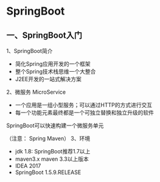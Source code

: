# SpringBoot

## 一、SpringBoot入门
1、SpringBoot简介
* 简化Spring应用开发的一个框架
* 整个Spring技术栈思维一个大整合
* J2EE开发的一站式解决方案

2、微服务 MicroService
* 一个应用是一组小型服务；可以通过HTTP的方式进行交互
* 每一个功能元素最终都是一个可独立替换和独立升级的软件

SpringBoot可以快速构建一个微服务单元

（注意： Spring  Maven）
3、环境
- jdk 1.8: SpringBoot推荐1.7以上
- maven3.x maven 3.3以上版本
- IDEA 2017
- SpringBoot 1.5.9.RELEASE





